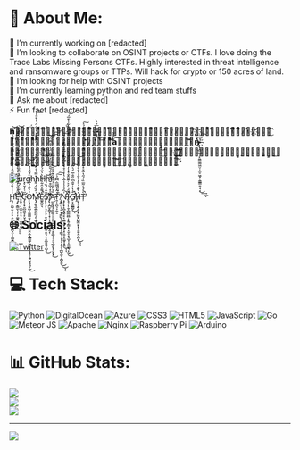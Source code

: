 # 💫 About Me:
🔭 I’m currently working on [redacted]<br>👯 I’m looking to collaborate on OSINT projects or CTFs. I love doing the Trace Labs Missing Persons CTFs. Highly interested in threat intelligence and ransomware groups or TTPs. Will hack for crypto or 150 acres of land. <br>🤝 I’m looking for help with OSINT projects<br>🌱 I’m currently learning python and red team stuffs<br>💬 Ask me about [redacted]<br>⚡ Fun fact [redacted]

𝗵̕𝗲̷̶̸̸̡̇ͮ̈́̅̽ͩͣ̊ͨ̿͂͆͆́́̚̕͢͜𝗰ͭͤͪͪͤ̒ͧ̐́̄̈́̐̍̽͋̌̎́̍͒ͫͫ͑ͫͪ̚҉̡́́̕͟͞͏̸́́͜͏̷̵̴̀͢𝗼̾̄ͬͭ̾̀̒̈̓̐͌̔ͪ̽ͧ̅̑͛͑̾ͬ͛̀̑̉͌̈͒̍ͥ̑̓̀̚͞͏̶̷̴̸̵̧̢̡̨̧̛́̕͞͝͏̷̡҉͝𝗺̍ͮͪ̊̒̋̒̂̾̂͂̆̓̉͗̎ͣ̈͌ͤ̀ͥ͊̀̓͂̽̃͆͒ͥͨ̚͘͏̕͘͏̸̢̡̛̀͘͝҉̷̵̵̡́́̀͜͡͞𝗲ͯ̌̄͗̉̓̐ͥ̋̉ͩ̍̾ͭ̇ͣͪͮ̀̂͗̎̅̅̎̀̚͏̴̷̵̡̢̢̧̛̛́̀͘͜͜͜͝𝘀̷̧̨̢̨̛̛̐ͥ̎͐̐ͪ̌͌̄ͭ̆ͫ̃͋̀͘͝𝗮͝𝘁̴̶̶̴͇̗̳̭̮͈͙͇̗̪̻̖̖́̕͟͝͠͠ͅ𝗻̨͏̀҉̴̸̶̴̨̢̨̻̲̩̩̙͈̳̣͇͖̤̹̦̫̠͖͓͕͈͇̳̱̠̘͔̀͜͢͟͡͞͡ͅ𝗶̴̷̧̢̀͏̵̢̧̡̡̧̛̀͜͢͞҉̴̨͚̱͚̳̙͉͈̩͕̣͇̹̞̭̫̰̰͎͎̲̭̝̰͚̗̲̗̣̮̪̰̘̙́͢͝𝗴̴̷̶̨̨́́͘̕͘͘͜͟͟͢͡͝͡͡͠͡҉͍̣͕̟̻̞̟̞̲̫̱̹̦̳̝̳͇͓̬̪̰͉̻̮̠͈͈̲͓͇̰͉͜ͅ𝗵̸̡́̀͟҉҉̡̨̢̢̧̛͓͖͔͖̗̺̥̰̝͎̫͔̘̪̺̰̭̥͕̰̰͇͉̲̹͍́͢͠͞͝𝘁͘͢͏̸̴̧̬̙͍͇̩̱̺͖̖̼̮̭̥̥̕͟͞͝

![urghhHhh](https://camo.githubusercontent.com/39a6dcd8ca12269bedef74436b62f45a2f80ad6b9fd2bda5474837f1d4537a4a/68747470733a2f2f6d65646961322e67697068792e636f6d2f6d656469612f546f4d6a4770417a6d765957515957516e38512f67697068792e6769663f6369643d6563663035653437376d757a39706b616c6e6b6e757677646c61697434796c6b746c6b636d78397a75336f7361646267267269643d67697068792e676966)

Ḩ̷̡̛̗̤̺̹̬͕̙̟̖̤̰̘͔̖̠̤̪̞̤̜̞̳̬̳̰̝͉͑͑͑̎͛̑͊̋͂̏̈̋̈̊̔̐̄̇͌̂͋̿̄̋̀̋͗̇̃́͐͌̉̋̕͜͝ͅĘ̶̧̢̛̯͇̫̖͎̜͎͚̭̱̣̟̱̦͂̑̽̑͛͗̌̍̊͐͆̇̉̀̓̃͊̇̏̆̌̍͊̂̊̂̓̇̔̇͂̑̅͆̑͛͘̕͜ͅͅͅ ̸̡͈͉̣̖̼̫̝̥͙̹̩̜̫͚͕͍̣̀͛͋̈́͆̒͗̆͒̍̈̑̐͗̓͑̀̿̋̾͋̒̾̾͐̍̀̍̎́̊͘̚͝C̴̡̨̧̛̟̮̺͖̫͕̙̤̟̘̮̋͑̓̆̀̽O̷̢̢̡̧̬̺͔͚̫͇͈̞̲̩͍̰̯͍̤̯̣̼̝̲͇͚̦͖̩̥̙̩̟̖̦̯͍̮̟̥͈̦̰̓͐̋̍͐̅̌̄͌̈́̆́̒̽͒̓̕̕͜͝͝M̴̢̡̛̛̺̬̲̼̲̰̪̪̩͈̣̲̮̩̜͗̂̏̈́͌̒̍̀̿́̾̑̽͋̾̂̑̊͗̀͑͛̾̑̏̂̂̀͛̔̍̐̈́̇̍͒̄̓͘͠͝ͅͅE̷͚̭̲͈͉̽͌̔̑͋̍͂͋̀̔̆́̓͐̚͠͝S̸̨̢̨̧̛̜͉̟̖̞̩̱͉̞͙̹̮͇̪̟̱̤͓̙̗̯̲̱̱͈͕̺͉͊̑̾́̏̉̀̀̉̕͜͝ ̸̡̢̛̛͎̪̫̙͇̞̜̝̹̣̝͉̠̥̫̫̭̗̹̓̾̽͑̏͒̆̈́̌̀̍̑́̎̑͂̐̏̓͐̎̏̈́̍̂̊͆̄̈́͘͘͝͠͠͝͝Ą̴̲̰̰͖̘̠̳̳̦̦̜̙̠͉͍̞̱̩͙̮̲̖̹̜̠̖̲̹̱͓̘̬̙̟̏̉̓̅̈́̇̆̑̔͊͐̊̎͜͝T̴̯̜̜̪͉͕̼̦̠̍̂̾̿̅̇͆͆̉̕͠͠ ̸̧̛͓͇̤̣̦̠͙̩̳̺̖̝̱͙͖̘͈̣̹̳̜͔͎̦̘̩̥̗̦̲̺̩̰̹͔̻̖͍̀̄̓̍̍͑͜͜ͅͅŅ̵̡̧̛̛̟̝̪̟͖̖͓͔̼̻̟̬̗̠̞͙̹͍̠̭͚̝͙̱̼͗̏̉̇̾̾̅͛̔̒̐̊̀̔̋͆̈͆͑̓̅̑͛̿̆̈́̉̽̚͜͠͠͠ͅͅÌ̷̢̘̗̩̹̱̜̻͇̮̻͎̙͍̗͇͙̦͔̬̠̟̘̲̞̹̭̪͚͉̙̲̗̈́̀͐͛̇͊̎̂̐̽̾̓̓̒̄̾̈́́̔̑́͒̋̉̀͒͂̔̿̅̀͋̇̀̄̅́͘̚̚͜͝͝Ğ̸̛̛̙͔̜͇͇̬̍̔͗̌̐͆̇̋̐̅̈́͛̏̚̚͜͠ͅḨ̸̢̨͕͍̗̹͙͖̮̙̺̩͇̱̥̟͉͈͍̭̠̪̞̍͛͊̆͗͐̓̉̐͑̍̑̀͐̑̉̐͒͜͝ͅͅT̶̹̀͐́̾͂̅̏̇́̋̔̃͒̽͋̓̈́̎̋͌̿̆̔̓͐͗̓͂̌͊̎͊́͐̕̚̚͠

## 🌐 Socials:
[![Twitter](https://img.shields.io/badge/Twitter-%231DA1F2.svg?logo=Twitter&logoColor=white)](https://twitter.com/edmond_major) 

# 💻 Tech Stack:
![Python](https://img.shields.io/badge/python-3670A0?style=for-the-badge&logo=python&logoColor=ffdd54) ![DigitalOcean](https://img.shields.io/badge/DigitalOcean-%230167ff.svg?style=for-the-badge&logo=digitalOcean&logoColor=white) ![Azure](https://img.shields.io/badge/azure-%230072C6.svg?style=for-the-badge&logo=azure-devops&logoColor=white) ![CSS3](https://img.shields.io/badge/css3-%231572B6.svg?style=for-the-badge&logo=css3&logoColor=white) ![HTML5](https://img.shields.io/badge/html5-%23E34F26.svg?style=for-the-badge&logo=html5&logoColor=white) ![JavaScript](https://img.shields.io/badge/javascript-%23323330.svg?style=for-the-badge&logo=javascript&logoColor=%23F7DF1E) ![Go](https://img.shields.io/badge/go-%2300ADD8.svg?style=for-the-badge&logo=go&logoColor=white) ![Meteor JS](https://img.shields.io/badge/meteorjs-%23d74c4c.svg?style=for-the-badge&logo=meteor&logoColor=white) ![Apache](https://img.shields.io/badge/apache-%23D42029.svg?style=for-the-badge&logo=apache&logoColor=white) ![Nginx](https://img.shields.io/badge/nginx-%23009639.svg?style=for-the-badge&logo=nginx&logoColor=white) ![Raspberry Pi](https://img.shields.io/badge/-RaspberryPi-C51A4A?style=for-the-badge&logo=Raspberry-Pi) ![Arduino](https://img.shields.io/badge/-Arduino-00979D?style=for-the-badge&logo=Arduino&logoColor=white)
# 📊 GitHub Stats:
![](https://github-readme-stats.vercel.app/api?username=spmedia&theme=dark&hide_border=false&include_all_commits=false&count_private=true)<br/>
![](https://github-readme-streak-stats.herokuapp.com/?user=spmedia&theme=dark&hide_border=false)<br/>
![](https://github-readme-stats.vercel.app/api/top-langs/?username=spmedia&theme=dark&hide_border=false&include_all_commits=false&count_private=true&layout=compact)

---
[![](https://visitcount.itsvg.in/api?id=spmedia&icon=0&color=0)](https://visitcount.itsvg.in)
